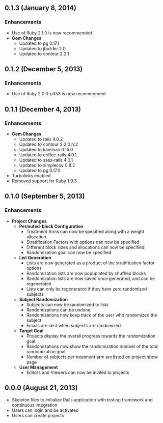 ## 0.1.3 (January 8, 2014)

### Enhancements
- Use of Ruby 2.1.0 is now recommended
- **Gem Changes**
  - Updated to pg 0.17.1
  - Updated to jbuilder 2.0
  - Updated to contour 2.2.1

## 0.1.2 (December 5, 2013)

### Enhancements
- Use of Ruby 2.0.0-p353 is now recommended

## 0.1.1 (December 4, 2013)

### Enhancements
- **Gem Changes**
  - Updated to rails 4.0.2
  - Updated to contour 2.2.0.rc2
  - Updated to kaminari 0.15.0
  - Updated to coffee-rails 4.0.1
  - Updated to sass-rails 4.0.1
  - Updated to simplecov 0.8.2
  - Updated to pg 0.17.0
- Turbolinks enabled
- Removed support for Ruby 1.9.3

## 0.1.0 (September 5, 2013)

### Enhancements
- **Project Changes**
  - **Permuted-block Configuration**
      - Treatment Arms can now be specified along with a weight allocation
      - Stratification Factors with options can now be specified
      - Different block sizes and allocations can now be specified
      - Randomization goal can now be specified
  - **List Generation**
      - Lists are now generated as a product of the stratification factor options
      - Randomization lists are now popuplated by shuffled blocks
      - Randomization lists are now saved once generated, and can be regenerated
      - Lists can only be regenerated if they have zero randomized subjects
  - **Subject Randomization**
      - Subjects can now be randomized to lists
      - Randomizations can be undone
      - Randomizations now keep track of the user who randomized the subject
      - Emails are sent when subjects are randomized
  - **Target Goal**
      - Projects display the overall progress towards the randomization goal
      - Randomizations now show the randomization number of the total randomization goal
      - Number of subjects per treatment arm are listed on project show page
  - **User Management**
      - Editors and Viewers can now be invited to projects

## 0.0.0 (August 21, 2013)

- Skeleton files to initialize Rails application with testing framework and continuous integration
- Users can login and be activated
- Users can create projects
